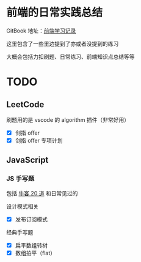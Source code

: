 # 前端的日常实践总结

GitBook 地址：[前端学习记录](https://book.cosine.ren/)

这里包含了一些里边提到了亦或者没提到的练习

大概会包括力扣刷题、日常练习、前端知识点总结等等

# TODO

## LeetCode

刷题用的是 vscode 的 algorithm 插件（非常好用）

- [x] 剑指 offer
- [x] 剑指 offer 专项计划

## JavaScript

### JS 手写题

包括 [牛客 20 道](https://www.nowcoder.com/exam/oj?page=1&pageSize=50&search=&tab=JS%E7%AF%87&topicId=274) 和日常见过的

设计模式相关

- [x] 发布订阅模式

经典手写题

- [x] 扁平数组转树
- [x] 数组拍平（flat）
